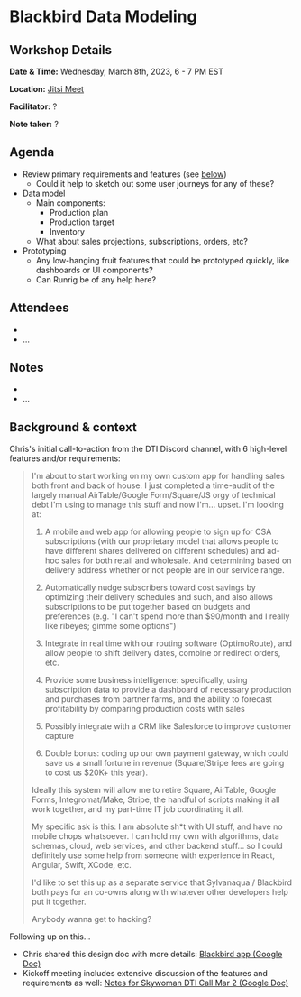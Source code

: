 # Blackbird Data Modeling
## Workshop Details
__Date & Time:__ Wednesday, March 8th, 2023, 6 - 7 PM EST

__Location:__ [Jitsi Meet](https://meet.jit.si/skywoman-design-tech-incubator)

__Facilitator:__ ?

__Note taker:__ ?

## Agenda
- Review primary requirements and features (see [below](#background--context))
  - Could it help to sketch out some user journeys for any of these?
- Data model
  - Main components:
    - Production plan
    - Production target
    - Inventory
  - What about sales projections, subscriptions, orders, etc?
- Prototyping
  - Any low-hanging fruit features that could be prototyped quickly, like dashboards or UI components?
  - Can Runrig be of any help here?

## Attendees
- 
- ...


## Notes
- 
- ...


## Background & context
Chris's initial call-to-action from the DTI Discord channel, with 6 high-level features and/or requirements:

> I'm about to start working on my own custom app for handling sales both front and back of house. I just completed a time-audit of the largely manual AirTable/Google Form/Square/JS orgy of technical debt I'm using to manage this stuff and now I'm... upset. I'm looking at:
> 
> 1. A mobile and web app for allowing people to sign up for CSA subscriptions (with our proprietary model that allows people to have different shares delivered on different schedules) and ad-hoc sales for both retail and wholesale. And determining based on delivery address whether or not people are in our service range.
> 
> 2. Automatically nudge subscribers toward cost savings by optimizing their delivery schedules and such, and also allows subscriptions to be put together based on budgets and preferences (e.g. "I can't spend more than $90/month and I really like ribeyes; gimme some options")
> 
> 3. Integrate in real time with our routing software (OptimoRoute), and allow people to shift delivery dates, combine or redirect orders, etc.
> 
> 4. Provide some business intelligence: specifically, using subscription data to provide a dashboard of necessary production and purchases from partner farms, and the ability to forecast profitability by comparing production costs with sales
> 
> 5. Possibly integrate with a CRM like Salesforce to improve customer capture
> 
> 6. Double bonus: coding up our own payment gateway, which could save us a small fortune in revenue (Square/Stripe fees are going to cost us $20K+ this year).
> 
> Ideally this system will allow me to retire Square, AirTable, Google Forms, Integromat/Make, Stripe, the handful of scripts making it all work together, and my part-time IT job coordinating it all.
> 
> My specific ask is this: I am absolute sh*t with UI stuff, and have no mobile chops whatsoever. I can hold my own with algorithms, data schemas, cloud, web services, and other backend stuff... so I could definitely use some help from someone with experience in React, Angular, Swift, XCode, etc.
> 
> I'd like to set this up as a separate service that Sylvanaqua / Blackbird both pays for an co-owns along with whatever other developers help put it together.
> 
> Anybody wanna get to hacking?

Following up on this...
- Chris shared this design doc with more details: [Blackbird app (Google Doc)](https://docs.google.com/document/d/1V7Cg7xsKQCnVm2NOjuXMy5Xu_wBxfXTP5pGGN116lpo/edit)
- Kickoff meeting includes extensive discussion of the features and requirements as well: [Notes for Skywoman DTI Call Mar 2 (Google Doc)](https://docs.google.com/document/d/1C3SZ4gR8RD8RZjcHvp8YXCF2GlRSH7nDZxLneYSXQSs/edit#)


